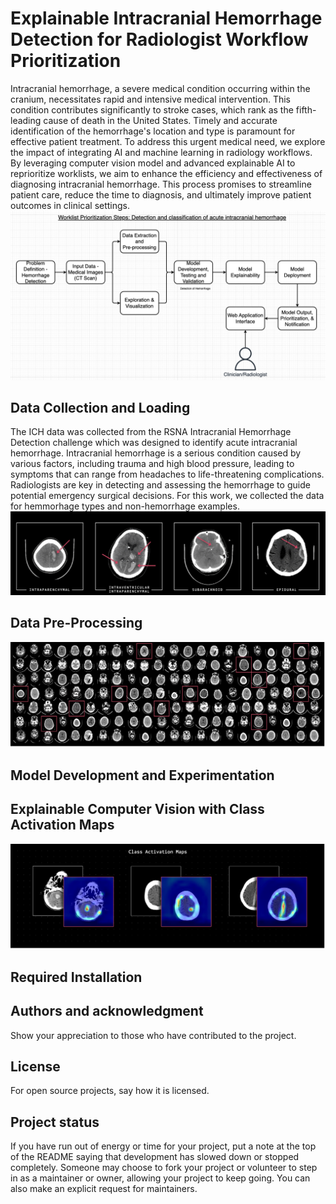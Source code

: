 # Explainable Intracranial Hemorrhage Detection for Radiologist Workflow Prioritization

Intracranial hemorrhage, a severe medical condition occurring within the cranium, necessitates rapid and intensive medical intervention. This condition contributes significantly to stroke cases, which rank as the fifth-leading cause of death in the United States. Timely and accurate identification of the hemorrhage's location and type is paramount for effective patient treatment. To address this urgent medical need, we explore the impact of integrating AI and machine learning in radiology workflows. By leveraging computer vision model and advanced explainable AI to reprioritize worklists, we aim to enhance the efficiency and effectiveness of diagnosing intracranial hemorrhage. This process promises to streamline patient care, reduce the time to diagnosis, and ultimately improve patient outcomes in clinical settings.
![Alt text](img/Image.jpg)

## Data Collection and Loading
The ICH data was collected from the RSNA Intracranial Hemorrhage Detection challenge which was designed to identify acute intracranial hemorrhage. Intracranial hemorrhage is a serious condition caused by various factors, including trauma and high blood pressure, leading to symptoms that can range from headaches to life-threatening complications. Radiologists are key in detecting and assessing the hemorrhage to guide potential emergency surgical decisions. For this work, we collected the data for hemmorhage types and non-hemorrhage examples.
![Alt text](img/ich_img_1.png)

## Data Pre-Processing

![Alt text](img/ich_img_2.png)


## Model Development and Experimentation

## Explainable Computer Vision with Class Activation Maps
 
 ![Alt text](img/ich_img_5.png)

## Required Installation



## Authors and acknowledgment
Show your appreciation to those who have contributed to the project.

## License
For open source projects, say how it is licensed.

## Project status
If you have run out of energy or time for your project, put a note at the top of the README saying that development has slowed down or stopped completely. Someone may choose to fork your project or volunteer to step in as a maintainer or owner, allowing your project to keep going. You can also make an explicit request for maintainers.
